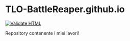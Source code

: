 # TLO-BattleReaper.github.io
[![Validate HTML](https://github.com/TLO-BattleReaper/TLO-BattleReaper.github.io/actions/workflows/html-validate.yml/badge.svg)](https://github.com/TLO-BattleReaper/TLO-BattleReaper.github.io/actions/workflows/html-validate.yml)

Repository contenente i miei lavori!

